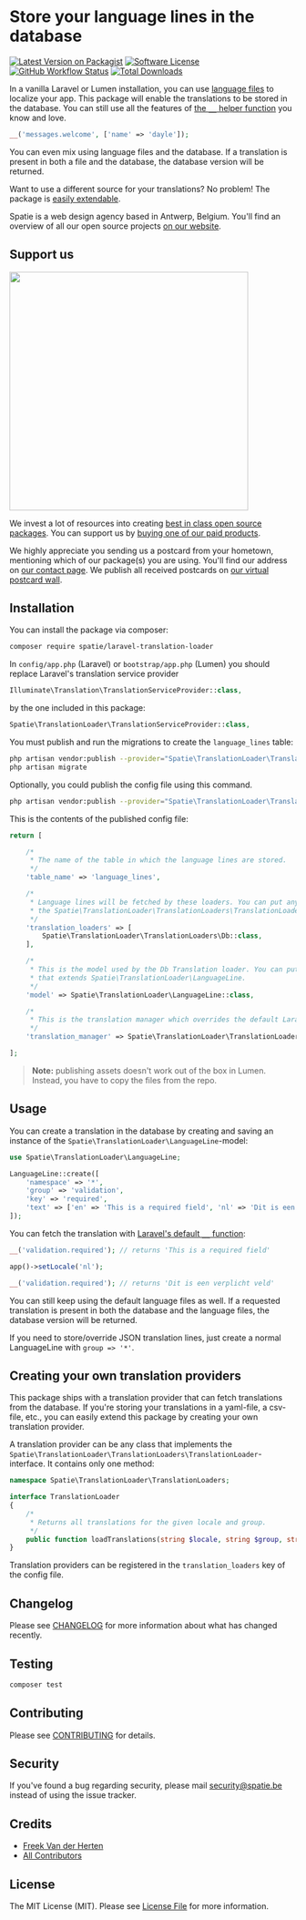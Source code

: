 # Store your language lines in the database

[![Latest Version on Packagist](https://img.shields.io/packagist/v/spatie/laravel-translation-loader.svg?style=flat-square)](https://packagist.org/packages/spatie/laravel-translation-loader)
[![Software License](https://img.shields.io/badge/license-MIT-brightgreen.svg?style=flat-square)](LICENSE.md)
[![GitHub Workflow Status](https://img.shields.io/github/actions/workflow/status/spatie/laravel-translation-loader/run-tests.yml?branch=main&label=Tests&style=flat-square)](https://github.com/spatie/laravel-translation-loader/actions/workflows/run-tests.yml)
[![Total Downloads](https://img.shields.io/packagist/dt/spatie/laravel-translation-loader.svg?style=flat-square)](https://packagist.org/packages/spatie/laravel-translation-loader)

In a vanilla Laravel or Lumen installation, you can use [language files](https://laravel.com/docs/localization) to
localize your app. This package will enable the translations to be stored in the database. You can still use all the
features of [the `__` helper function](https://laravel.com/docs/localization#retrieving-translation-strings) you know
and love.

```php
__('messages.welcome', ['name' => 'dayle']);
```

You can even mix using language files and the database. If a translation is present in both a file and the database, the
database version will be returned.

Want to use a different source for your translations? No problem! The package
is [easily extendable](https://github.com/spatie/laravel-translation-loader#creating-your-own-translation-providers).

Spatie is a web design agency based in Antwerp, Belgium.
You'll find an overview of all our open source
projects [on our website](https://spatie.be/opensource).

## Support us

[<img src="https://github-ads.s3.eu-central-1.amazonaws.com/laravel-translation-loader.jpg?t=1" width="419px" />](https://spatie.be/github-ad-click/laravel-translation-loader)

We invest a lot of resources into creating [best in class open source packages](https://spatie.be/open-source). You can
support us by [buying one of our paid products](https://spatie.be/open-source/support-us).

We highly appreciate you sending us a postcard from your hometown, mentioning which of our package(s) you are using.
You'll find our address on [our contact page](https://spatie.be/about-us). We publish all received postcards
on [our virtual postcard wall](https://spatie.be/open-source/postcards).

## Installation

You can install the package via composer:

``` bash
composer require spatie/laravel-translation-loader
```

In `config/app.php` (Laravel) or `bootstrap/app.php` (Lumen) you should replace Laravel's translation service provider

```php
Illuminate\Translation\TranslationServiceProvider::class,
```

by the one included in this package:

```php
Spatie\TranslationLoader\TranslationServiceProvider::class,
```

You must publish and run the migrations to create the `language_lines` table:

```bash
php artisan vendor:publish --provider="Spatie\TranslationLoader\TranslationServiceProvider" --tag="translation-loader-migrations"
php artisan migrate
```

Optionally, you could publish the config file using this command.

```bash
php artisan vendor:publish --provider="Spatie\TranslationLoader\TranslationServiceProvider" --tag="translation-loader-config"
```

This is the contents of the published config file:

```php
return [

    /*
     * The name of the table in which the language lines are stored.
     */
    'table_name' => 'language_lines',

    /*
     * Language lines will be fetched by these loaders. You can put any class here that implements
     * the Spatie\TranslationLoader\TranslationLoaders\TranslationLoader-interface.
     */
    'translation_loaders' => [
        Spatie\TranslationLoader\TranslationLoaders\Db::class,
    ],

    /*
     * This is the model used by the Db Translation loader. You can put any model here
     * that extends Spatie\TranslationLoader\LanguageLine.
     */
    'model' => Spatie\TranslationLoader\LanguageLine::class,

    /*
     * This is the translation manager which overrides the default Laravel `translation.loader`
     */
    'translation_manager' => Spatie\TranslationLoader\TranslationLoaderManager::class,

];
```

> **Note:** publishing assets doesn't work out of the box in Lumen. Instead, you have to copy the files from the repo.

## Usage

You can create a translation in the database by creating and saving an instance of
the `Spatie\TranslationLoader\LanguageLine`-model:

```php
use Spatie\TranslationLoader\LanguageLine;

LanguageLine::create([
    'namespace' => '*',
    'group' => 'validation',
    'key' => 'required',
    'text' => ['en' => 'This is a required field', 'nl' => 'Dit is een verplicht veld'],
]);
```

You can fetch the translation
with [Laravel's default `__` function](https://laravel.com/docs/localization#retrieving-translation-strings):

```php
__('validation.required'); // returns 'This is a required field'

app()->setLocale('nl');

__('validation.required'); // returns 'Dit is een verplicht veld'
```

You can still keep using the default language files as well. If a requested translation is present in both the database
and the language files, the database version will be returned.

If you need to store/override JSON translation lines, just create a normal LanguageLine with `group => '*'`.

## Creating your own translation providers

This package ships with a translation provider that can fetch translations from the database.
If you're storing your translations in a yaml-file, a csv-file, etc.,
you can easily extend this package by creating your own translation provider.

A translation provider can be any class that implements
the `Spatie\TranslationLoader\TranslationLoaders\TranslationLoader`-interface. It contains only one method:

```php
namespace Spatie\TranslationLoader\TranslationLoaders;

interface TranslationLoader
{
    /*
     * Returns all translations for the given locale and group.
     */
    public function loadTranslations(string $locale, string $group, string|null $namespace = null): array;
}
```

Translation providers can be registered in the `translation_loaders` key of the config file.

## Changelog

Please see [CHANGELOG](CHANGELOG.md) for more information about what has changed recently.

## Testing

``` bash
composer test
```

## Contributing

Please see [CONTRIBUTING](https://github.com/spatie/.github/blob/main/CONTRIBUTING.md) for details.

## Security

If you've found a bug regarding security, please mail [security@spatie.be](mailto:security@spatie.be) instead of using
the issue tracker.

## Credits

- [Freek Van der Herten](https://github.com/freekmurze)
- [All Contributors](../../contributors)

## License

The MIT License (MIT). Please see [License File](LICENSE.md) for more information.
